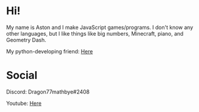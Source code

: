 # Hi!

My name is Aston and I make JavaScript games/programs. I don't know any other languages, but I like things like big numbers, Minecraft, piano, and Geometry Dash.

My python-developing friend: [Here](https://github.com/GooseterV)

# Social

Discord: Dragon77mathbye#2408

Youtube: [Here](https://www.youtube.com/watch?v=dQw4w9WgXcQ)
